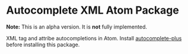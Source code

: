 # Autocomplete XML Atom Package
**Note:** This is an alpha version. It is **not** fully implemented.

XML tag and attribe autocompletions in Atom. Install [autocomplete-plus](https://github.com/atom-community/autocomplete-plus) before installing this package.
